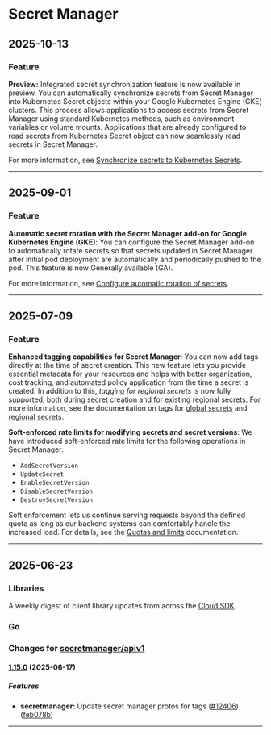 # Secret Manager

## 2025-10-13

### Feature

**Preview:** Integrated secret synchronization feature is now available in preview. You can automatically synchronize secrets from Secret Manager into Kubernetes Secret objects within your Google Kubernetes Engine (GKE) clusters. This process allows applications to access secrets from Secret Manager using standard Kubernetes methods, such as environment variables or volume mounts. Applications that are already configured to read secrets from Kubernetes Secret object can now seamlessly read secrets in Secret Manager.

For more information, see [Synchronize secrets to Kubernetes Secrets](https://docs.cloud.google.com/secret-manager/docs/sync-k8-secrets).

---
## 2025-09-01

### Feature

**Automatic secret rotation with the Secret Manager add-on for Google Kubernetes Engine (GKE)**: You can configure the Secret Manager add-on to automatically rotate secrets so that secrets updated in Secret Manager after initial pod deployment are automatically and periodically pushed to the pod. This feature is now Generally available (GA).

For more information, see [Configure automatic rotation of secrets](https://cloud.google.com/secret-manager/docs/secret-manager-managed-csi-component#configure_automatic_rotation_of_secrets).

---
## 2025-07-09

### Feature

**Enhanced tagging capabilities for Secret Manager**: You can now add tags directly at the time of secret creation. This new feature lets you provide essential metadata for your resources and helps with better organization, cost tracking, and automated policy application from the time a secret is created. In addition to this, *tagging for regional secrets* is now fully supported, both during secret creation and for existing regional secrets. For more information, see the documentation on tags for [global secrets](https://cloud.google.com/secret-manager/docs/create-and-manage-tags) and [regional secrets](https://cloud.google.com/secret-manager/regional-secrets/create-manage-tags-regional-secrets).

**Soft-enforced rate limits for modifying secrets and secret versions**: We have introduced soft-enforced rate limits for the following operations in Secret Manager:

* `AddSecretVersion`
* `UpdateSecret`
* `EnableSecretVersion`
* `DisableSecretVersion`
* `DestroySecretVersion`

Soft enforcement lets us continue serving requests beyond the defined quota as long as our backend systems can comfortably handle the increased load. For details, see the [Quotas and limits](https://cloud.google.com/secret-manager/quotas) documentation.

---
## 2025-06-23

### Libraries

A weekly digest of client library updates from across the [Cloud SDK](https://cloud.google.com/sdk).

### Go

### Changes for [secretmanager/apiv1](https://github.com/googleapis/google-cloud-go/tree/main/secretmanager/apiv1)

#### [1.15.0](https://github.com/googleapis/google-cloud-go/compare/secretmanager/v1.14.7...secretmanager/v1.15.0) (2025-06-17)

##### Features

* **secretmanager:** Update secret manager protos for tags ([#12406](https://github.com/googleapis/google-cloud-go/issues/12406)) ([feb078b](https://github.com/googleapis/google-cloud-go/commit/feb078b04ab541dd3bdceb2ac1f24938bb0354a3))

---

